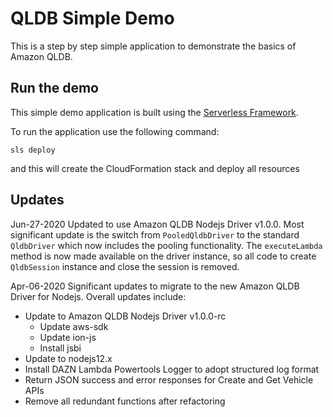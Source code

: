# QLDB Simple Demo

This is a step by step simple application to demonstrate the basics of Amazon QLDB.

## Run the demo

This simple demo application is built using the [Serverless Framework](https://serverless.com/).

To run the application use the following command:

``` sls deploy ```

and this will create the CloudFormation stack and deploy all resources

## Updates

Jun-27-2020
Updated to use Amazon QLDB Nodejs Driver v1.0.0. Most significant update is the switch from `PooledQldbDriver` to the standard `QldbDriver` which now includes the pooling functionality. The `executeLambda` method is now made available on the driver instance, so all code to create `QldbSession` instance and close the session is removed.

Apr-06-2020
Significant updates to migrate to the new Amazon QLDB Driver for Nodejs. Overall updates include:

* Update to Amazon QLDB Nodejs Driver v1.0.0-rc
    * Update aws-sdk
    * Update ion-js
    * Install jsbi
* Update to nodejs12.x
* Install DAZN Lambda Powertools Logger to adopt structured log format
* Return JSON success and error responses for Create and Get Vehicle APIs
* Remove all redundant functions after refactoring


